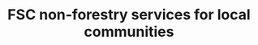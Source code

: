 ---
title: 'FSC non-forestry services for local communities'
field: 'fsc.focus.nonForestryService'
slug: 'fsc-focus-nonforestryservice'
comment: 'select from control list'
required: False
vocabulary: 'vocabulary.txt'
module: 'Scope'
cluster: 'Fsc'
policy: 'Controlled value. Multi select from control list.'
layout: 'fsc'
---